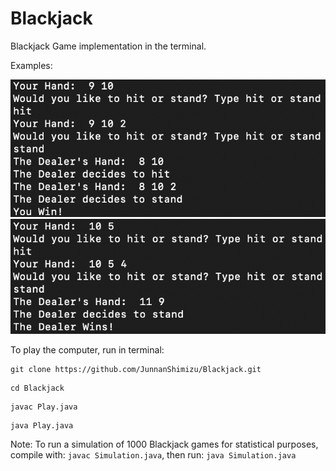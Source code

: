 # Blackjack
Blackjack Game implementation in the terminal.

Examples:

![](Blackjack_Player_Win.png)
![](Blackjack_Dealer_Win.png)

To play the computer, run in terminal:

```
git clone https://github.com/JunnanShimizu/Blackjack.git
```
```
cd Blackjack
```
```
javac Play.java
```
```
java Play.java
```
Note: To run a simulation of 1000 Blackjack games for statistical purposes, compile with: `javac Simulation.java`, then run: `java Simulation.java`
